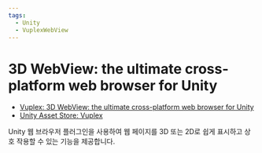 ```yaml
---
tags:
  - Unity
  - VuplexWebView
---
```

# 3D WebView: the ultimate cross-platform web browser for Unity
* [Vuplex: 3D WebView: the ultimate cross-platform web browser for Unity](https://developer.vuplex.com/webview/overview)
* [Unity Asset Store: Vuplex](https://assetstore.unity.com/publishers/40309) 

Unity 웹 브라우저 플러그인을 사용하여 웹 페이지를 3D 또는 2D로 쉽게 표시하고 상호 작용할 수 있는 기능을 제공합니다.